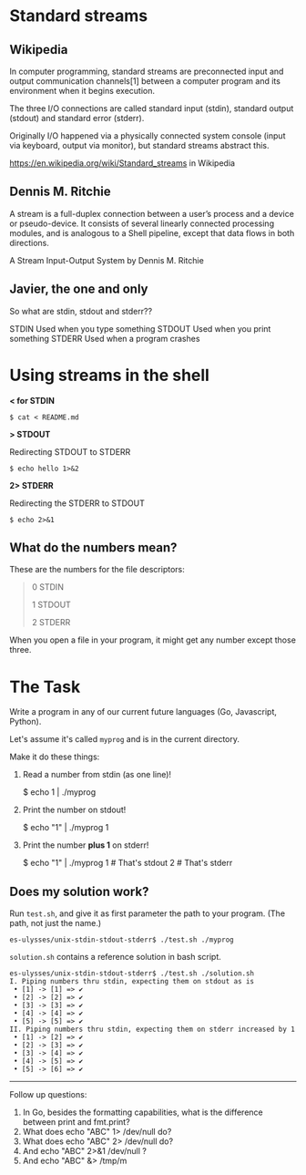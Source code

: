 # Standard streams

## Wikipedia
In computer programming, standard streams are preconnected input and output communication channels[1] between a computer program and its environment when it begins execution. 

The three I/O connections are called standard input (stdin), standard output (stdout) and standard error (stderr). 

Originally I/O happened via a physically connected system console (input via keyboard, output via monitor), but standard streams abstract this.

https://en.wikipedia.org/wiki/Standard_streams in Wikipedia 

## Dennis M. Ritchie 
A stream is a full-duplex connection between a user’s process and a device or pseudo-device.
It consists of several linearly connected processing modules, and is analogous to a Shell pipeline, except that data flows in both directions.

A Stream Input-Output System by Dennis M. Ritchie

## Javier, the one and only
So what are stdin, stdout and stderr??

STDIN Used when you type something
STDOUT Used when you print something
STDERR Used when a program crashes

# Using streams in the shell

**< for STDIN**

    $ cat < README.md

**> STDOUT**

Redirecting STDOUT to STDERR

    $ echo hello 1>&2

**2> STDERR**

Redirecting the STDERR to STDOUT

    $ echo 2>&1

## What do the numbers mean?

These are the numbers for the file descriptors:

> 0 STDIN
>
> 1 STDOUT
>
> 2 STDERR

When you open a file in your program, it might get any number except those three.

# The Task
Write a program in any of our current future languages (Go, Javascript, Python).

Let's assume it's called `myprog` and is in the current directory.

Make it do these things:

1. Read a number from stdin (as one line)!

    $ echo 1 | ./myprog

2. Print the number on stdout!

    $ echo "1" | ./myprog
    1

3. Print the number **plus 1** on stderr!

    $ echo "1" | ./myprog
    1   # That's stdout
    2   # That's stderr


## Does my solution work?

Run `test.sh`, and give it as first parameter the path to your program. (The path, not just the name.)

    es-ulysses/unix-stdin-stdout-stderr$ ./test.sh ./myprog

`solution.sh` contains a reference solution in bash script. 

    es-ulysses/unix-stdin-stdout-stderr$ ./test.sh ./solution.sh 
    I. Piping numbers thru stdin, expecting them on stdout as is
     • [1] -> [1] => ✔ 
     • [2] -> [2] => ✔ 
     • [3] -> [3] => ✔ 
     • [4] -> [4] => ✔ 
     • [5] -> [5] => ✔ 
    II. Piping numbers thru stdin, expecting them on stderr increased by 1
     • [1] -> [2] => ✔ 
     • [2] -> [3] => ✔ 
     • [3] -> [4] => ✔ 
     • [4] -> [5] => ✔ 
     • [5] -> [6] => ✔ 


*********
Follow up questions:

1. In Go, besides the formatting capabilities, what is the difference between print and fmt.print?
1. What does echo "ABC" 1> /dev/null do?
1. What does echo "ABC" 2> /dev/null do?
1. And echo "ABC" 2>&1 /dev/null ?
1. And echo "ABC" &> /tmp/m

